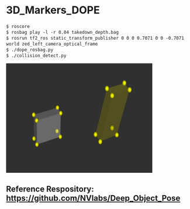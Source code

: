# 3D_Markers_DOPE

```
$ roscore
$ rosbag play -l -r 0.04 takedown_depth.bag
$ rosrun tf2_ros static_transform_publisher 0 0 0 0.7071 0 0 -0.7071 world zed_left_camera_optical_frame
$ ./dope_rosbag.py
$ ./collision_detect.py
```
<img src="https://github.com/trns1997/3D_Markers_DOPE/blob/master/media/res.png" width="400" height="300"/>

## Reference Respository: https://github.com/NVlabs/Deep_Object_Pose
